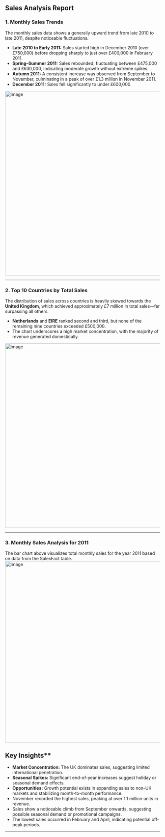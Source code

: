 ## **Sales Analysis Report**

### **1. Monthly Sales Trends**

The monthly sales data shows a generally upward trend from late 2010 to late 2011, despite noticeable fluctuations.

* **Late 2010 to Early 2011:** Sales started high in December 2010 (over £750,000) before dropping sharply to just over £400,000 in February 2011.
* **Spring–Summer 2011:** Sales rebounded, fluctuating between £475,000 and £630,000, indicating moderate growth without extreme spikes.
* **Autumn 2011:** A consistent increase was observed from September to November, culminating in a peak of over £1.3 million in November 2011.
* **December 2011:** Sales fell significantly to under £600,000.

<img width="1200" height="600" alt="image" src="https://github.com/user-attachments/assets/eb182c2d-8c6d-428f-a666-a993dd1453e8" />

---

### **2. Top 10 Countries by Total Sales**

The distribution of sales across countries is heavily skewed towards the **United Kingdom**, which achieved approximately £7 million in total sales—far surpassing all others.

* **Netherlands** and **EIRE** ranked second and third, but none of the remaining nine countries exceeded £500,000.
* The chart underscores a high market concentration, with the majority of revenue generated domestically.

<img width="1000" height="600" alt="image" src="https://github.com/user-attachments/assets/7135934c-da1e-4cea-b0a4-a3ccc6312465" />

---
### **3. Monthly Sales Analysis for 2011**
The bar chart above visualizes total monthly sales for the year 2011 based on data from the SalesFact table.
<img width="989" height="590" alt="image" src="https://github.com/user-attachments/assets/19a486b0-7a39-4486-856b-a64a638f1ecf" />

## Key Insights**

* **Market Concentration:** The UK dominates sales, suggesting limited international penetration.
* **Seasonal Spikes:** Significant end-of-year increases suggest holiday or seasonal demand effects.
* **Opportunities:** Growth potential exists in expanding sales to non-UK markets and stabilizing month-to-month performance.
* November recorded the highest sales, peaking at over 1.1 million units in revenue.
* Sales show a noticeable climb from September onwards, suggesting possible seasonal demand or promotional campaigns.
* The lowest sales occurred in February and April, indicating potential off-peak periods.


---
